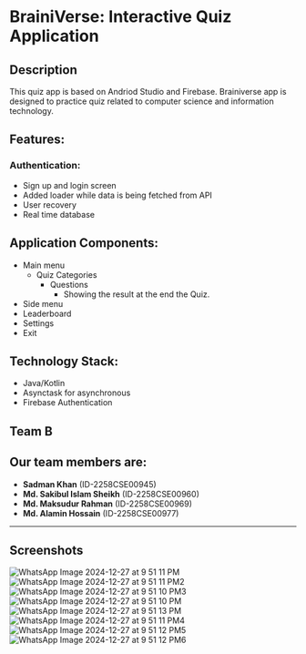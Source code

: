 # BrainiVerse: Interactive Quiz Application
## **Description**
This quiz app is based on Andriod Studio and Firebase.
Brainiverse app is designed to practice quiz related to computer science
and information technology.

## Features:

### Authentication:
- Sign up and login screen
- Added loader while data is being fetched from API
- User recovery
- Real time database

## Application Components:
- Main menu
    - Quiz Categories
        - Questions
            - Showing the result at the end the Quiz.
- Side menu
- Leaderboard
- Settings
- Exit

## Technology Stack:
- Java/Kotlin
- Asynctask for asynchronous
- Firebase Authentication

## Team B
## Our team members are:

- **Sadman Khan** (ID-2258CSE00945)
- **Md. Sakibul Islam Sheikh** (ID-2258CSE00960)
- **Md. Maksudur Rahman** (ID-2258CSE00969)
- **Md. Alamin Hossain** (ID-2258CSE00977)

---
## Screenshots

![WhatsApp Image 2024-12-27 at 9 51 11 PM](https://github.com/user-attachments/assets/25a4781a-da84-447b-b5c9-d11ed63da0f8)
![WhatsApp Image 2024-12-27 at 9 51 11 PM2](https://github.com/user-attachments/assets/5a212dde-4031-46a0-aa80-497a1219b79a)
![WhatsApp Image 2024-12-27 at 9 51 10 PM3](https://github.com/user-attachments/assets/577846b1-f632-4c11-8a43-d0de01876c96)
![WhatsApp Image 2024-12-27 at 9 51 10 PM](https://github.com/user-attachments/assets/900390bf-2f62-4a04-8ef7-0bd85187eebc)
![WhatsApp Image 2024-12-27 at 9 51 13 PM](https://github.com/user-attachments/assets/99114927-3282-46f9-9a50-4f4d61669f5c)
![WhatsApp Image 2024-12-27 at 9 51 11 PM4](https://github.com/user-attachments/assets/f374960a-e9be-4a09-8492-ace40e8fd892)
![WhatsApp Image 2024-12-27 at 9 51 12 PM5](https://github.com/user-attachments/assets/e4d6bd89-f17c-4141-ba1f-f1a7d9a39977)
![WhatsApp Image 2024-12-27 at 9 51 12 PM6](https://github.com/user-attachments/assets/8ceb96fc-3762-4cfd-9f11-708ee08c2630)

